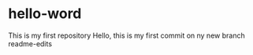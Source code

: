 # hello-word

This is my first repository
Hello,
this is my first commit on ny new branch readme-edits
